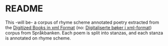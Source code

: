 # README
This -will be- a corpus of rhyme scheme annotated poetry extracted from the [Digitized Books in xml Format](https://www.nb.no/sprakbanken/en/resource-catalogue/oai-nb-no-sbr-33/) (no: [Digitaliserte bøker i xml-format](https://www.nb.no/sprakbanken/ressurskatalog/oai-nb-no-sbr-33/)) corpus from Språkbanken.
Each poem is split into stanzas, and each stanza is annotated on rhyme scheme.

